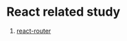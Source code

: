 # React related study


1. [react-router](https://react-guide.github.io/react-router-cn/docs/Introduction.html)
